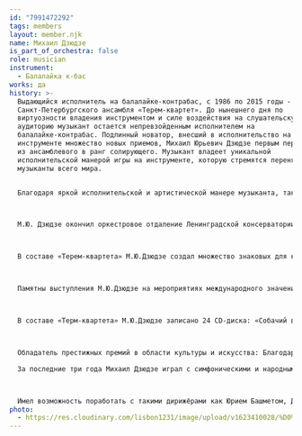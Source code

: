 ```yaml
---
id: "7991472292"
tags: members
layout: member.njk
name: Михаил Дзюдзе
is_part_of_orchestra: false
role: musician
instrument:
  - Балалайка к-бас
works: да
history: >-
  Выдающийся исполнитель на балалайке-контрабас, с 1986 по 2015 годы - солист
  Санкт-Петербургского ансамбля «Терем-квартет». До нынешнего дня по
  виртуозности владения инструментом и силе воздействия на слушательскую
  аудиторию музыкант остается непревзойденным исполнителем на
  балалайке-контрабас. Подлинный новатор, внесший в исполнительство на своем
  инструменте множество новых приемов, Михаил Юрьевич Дзюдзе первым перевел его
  из ансамблевого в ранг солирующего. Музыкант владеет уникальной
  исполнительской манерой игры на инструменте, которую стремятся перенять
  музыканты всего мира.


  Благодаря яркой исполнительской и артистической манере музыканта, такое сочинение «Терем-квартета», как «Шуткабаха», обработки произведений Р.Щедрина «В подражание Альбенису», Вилла Лобоса «Ария из Бразильской Бахианы № 5» и многие другие приобрели свое неповторимое звучание и уникальную исполнительскую интерпретацию.



  М.Ю. Дзюдзе окончил оркестровое отдаление Ленинградской консерватории по классу симфонического контрабаса (класс прел. С.С. Акопова, Б.Е. Козлова). Класса балалайки-контрабаса во времена учебы музыканта не было, в настоящее же время музыкальные вузы выпускают лишь единичных исполнителей на этом инструменте.



  В составе «Терем-квартета» М.Ю.Дзюдзе создал множество знаковых для коллектива программ: «Собачий вальс», «Мировой концерт», «Терем-квартет или снова неуловимые» по мотивам советских кинофильмов, «Не квадрат» с Игорем Бутманом и др. Впервые в истории отечественной музыкальной культуры М.Ю.Дзюдзе в составе коллектива народных инструментов создает программу с симфоническим оркестром, которая исполнялась с ведущими оркестрами мира - Камерным оркестром «Виртуозы Москвы», Симфоническим оркестром Баварского радио, дирижер - Марис Янсонс, оркестрами России, Литвы, Финляндии, Норвегии.



  Памятны выступления М.Ю.Дзюдзе на мероприятиях международного значения: в Ватикане перед 120-тысячной аудиторией, Папой Римским Иоанном Павлом II и Матерью Терезой, в Венеции на площади Святого Марка, в Сент-Джеймском дворце в Лондоне по приглашению принца Чарльза, на 3000-летии Иерусалима в историческом центре старого города, перед лидерами стран большой восьмерки G8 на саммите в Санкт-Петербурге, Евровидение (2009), Олимпиада в Ванкувере (2010), Московский Международный кинофестиваль (2011), Открытие Театра Наций (2011), День независимости Казахстана (2011), Олимпиада в Лондоне (2012), Олимпиада в Сочи (2014), «Русская ночь» на Odeonsplatz (Германия 2014).



  В составе «Терм-квартета» М.Ю.Дзюдзе записано 24 CD-диска: «Собачий вальс» (1999), «Юбилениум» (2001), «Русские страдания» (2002), «Мой Бах» (2010), «Русский Шуберт» (2011), «Дороги» (20121 и др., 2 DVD диска: «Терем-квартет или снова неуловимые» (2009), «Исповедь хулиганов» (2009) и др.



  Обладатель престижных премий в области культуры и искусства: Благодарности Председателя Совета Федерации РФ за участие в 21-й сессии Азиатского-Тихоокеанекого парламентского форума (2013), Премия Правительства Санкт-Петербурга за создание детской программы «ТеремОК!» (2006).

  За последние три года Михаил Дзюдзе играл с симфоническими и народными оркестрами России и зарубежья. Среди них Государственный симфонический оркестр «Новая Россия», Государственный академический русский народный ансамбль Россия имени Людмилы Зыкиной, Национальный академический оркестр народных инструментов России имени Н. П. Осипова, Камерный ансамбль «Солисты Москвы», Камерный оркестр Игоря Лермана, Липецкий Государственный оркестр русских народных инструментов, Новосибирский академический симфонический оркестр, Тихоокеанский симфонический оркестр, Камерный оркестр Крымской государственной филармонии, Оркестр народных инструментов «Золотая мелодия» (Ижевск), Русским оркестром под управлением Василия Кормишина (Тольятти), Русский народный оркестр Кемеровской филармонии и многие другие, более 40 концертов,



  Имел возможность поработать с такими дирижёрами как Юрием Башметом, Дорианом Вилсоном, Дмитрием .Дмитриенко, Владимиром Андроповым, Игорем Лерманом, Алексеи Моргуновым, Хо Чунг Ив, Львом Накаряковым, Олегом Федяниным, Василием Кормишиным и многими другими.
photo:
  - https://res.cloudinary.com/lisbon1231/image/upload/v1623410028/%D0%A1%D0%BD%D0%B8%D0%BC%D0%BE%D0%BA_%D1%8D%D0%BA%D1%80%D0%B0%D0%BD%D0%B0_2021-06-11_%D0%B2_14.13.40_jxxw1p.png
---
```

